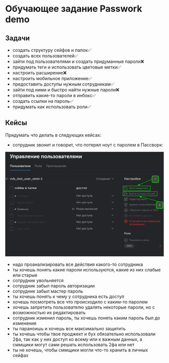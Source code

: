 # Обучающее задание Passwork demo

## Задачи

- создать структуру сейфов и папок✅
- создать всех пользователей✅
- зайти под пользователями и создать придуманные пароли❌
- придумать теги и использовать цветовые метки✅
- настроить расширение❌
- настроить мобильное приложение✅
- предоставить доступы нужным сотрудникам✅
- зайти под ними и быстро найти нужные пароли❌
- отправить какие-то пароли в инбокс✅
- создать ссылки на пароль✅
- придумать как использовать роли✅

## Кейсы

Придумать что делать в следующих кейсах:

- сотрудник звонит и говорит, что потерял ноут с паролем в Пассворк:

![Выйти из всех сессий и деактивировать пользователя](https://raw.githubusercontent.com/Iverlein/IvDocs/main/Tasks/Passwork%20Demo%20Task%20SMM/Pictures/Screenshot_25-04-2023_(17h-55m-53s).png "Выход и деактивация")

- надо проанализировать все действия какого-то сотрудника
- ты хочешь понять какие пароли используются, какие из них слабые или старые
- сотрудник увольняется
- сотрудник забыл пароль авторизации
- сотрудник забыл мастер пароль
- ты хочешь понять к чему у сотрудника есть доступ
- хочешь посмотреть все что происходило с каким-то паролем
- хочешь запретить пользователю удалять некоторые пароли, но с возможностью их редактировать
- сотрудник изменил пароль, ты хочешь понять каким пароль был до изменения
- ты параноишь и хочешь все максимально защитить
- ты хочешь чтобы твое проджект и бух обязательно использовали 2фа, так как у них доступ ко всему или к важным данных, а сммщики могут сами решать использовать 2фа или нет
- ты не хочешь, чтобы сммщики могли что-то хранить в личных сейфах
